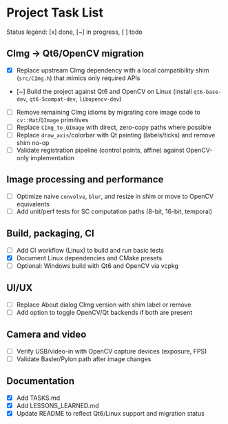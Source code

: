 # Project Task List

Status legend: [x] done, [~] in progress, [ ] todo

## CImg → Qt6/OpenCV migration
- [x] Replace upstream CImg dependency with a local compatibility shim (`src/CImg.h`) that mimics only required APIs
- [~] Build the project against Qt6 and OpenCV on Linux (install `qt6-base-dev`, `qt6-5compat-dev`, `libopencv-dev`)
- [ ] Remove remaining CImg idioms by migrating core image code to `cv::Mat`/`QImage` primitives
- [ ] Replace `CImg_to_QImage` with direct, zero-copy paths where possible
- [ ] Replace `draw_axis`/colorbar with Qt painting (labels/ticks) and remove shim no-op
- [ ] Validate registration pipeline (control points, affine) against OpenCV-only implementation

## Image processing and performance
- [ ] Optimize naive `convolve`, `blur`, and resize in shim or move to OpenCV equivalents
- [ ] Add unit/perf tests for SC computation paths (8-bit, 16-bit, temporal)

## Build, packaging, CI
- [ ] Add CI workflow (Linux) to build and run basic tests
- [x] Document Linux dependencies and CMake presets
- [ ] Optional: Windows build with Qt6 and OpenCV via vcpkg

## UI/UX
- [ ] Replace About dialog CImg version with shim label or remove
- [ ] Add option to toggle OpenCV/Qt backends if both are present

## Camera and video
- [ ] Verify USB/video-in with OpenCV capture devices (exposure, FPS)
- [ ] Validate Basler/Pylon path after image changes

## Documentation
- [x] Add TASKS.md
- [x] Add LESSONS_LEARNED.md
- [x] Update README to reflect Qt6/Linux support and migration status
